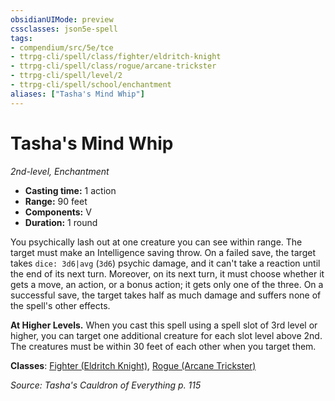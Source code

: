 ```yaml
---
obsidianUIMode: preview
cssclasses: json5e-spell
tags:
- compendium/src/5e/tce
- ttrpg-cli/spell/class/fighter/eldritch-knight
- ttrpg-cli/spell/class/rogue/arcane-trickster
- ttrpg-cli/spell/level/2
- ttrpg-cli/spell/school/enchantment
aliases: ["Tasha's Mind Whip"]
---
```

# Tasha's Mind Whip
*2nd-level, Enchantment*  

- **Casting time:** 1 action
- **Range:** 90 feet
- **Components:** V
- **Duration:** 1 round

You psychically lash out at one creature you can see within range. The target must make an Intelligence saving throw. On a failed save, the target takes `dice: 3d6|avg` (`3d6`) psychic damage, and it can't take a reaction until the end of its next turn. Moreover, on its next turn, it must choose whether it gets a move, an action, or a bonus action; it gets only one of the three. On a successful save, the target takes half as much damage and suffers none of the spell's other effects.

**At Higher Levels.** When you cast this spell using a spell slot of 3rd level or higher, you can target one additional creature for each slot level above 2nd. The creatures must be within 30 feet of each other when you target them.

**Classes**: [Fighter (Eldritch Knight)](compendium/classes/fighter-eldritch-knight.md), [Rogue (Arcane Trickster)](compendium/classes/rogue-arcane-trickster.md)

*Source: Tasha's Cauldron of Everything p. 115*